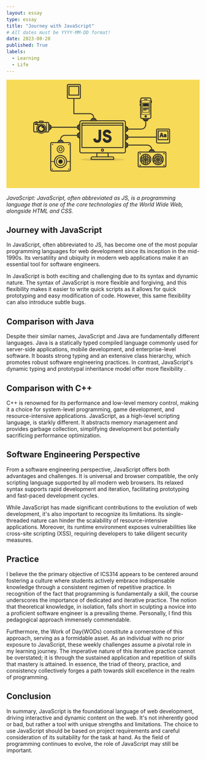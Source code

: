```yaml
---
layout: essay
type: essay
title: "Journey with JavaScript"
# All dates must be YYYY-MM-DD format!
date: 2023-08-28
published: True
labels:
  - Learning
  - Life
---
```


<img width="600px" class="rounded float-start pe-4" src="../img/difficulty/JS.jpg">

*JavaScript: JavaScript, often abbreviated as JS, is a programming language that is one of the core technologies of the World Wide Web, alongside HTML and CSS.*


## Journey with JavaScript
In JavaScript, often abbreviated to JS, has become one of the most popular programming languages for web development since its inception in the mid-1990s. Its versatility and ubiquity in modern web applications make it an essential tool for software engineers.

In JavaScript is both exciting and challenging due to its syntax and dynamic nature. The syntax of JavaScript is more flexible and forgiving, and this flexibility makes it easier to write quick scripts as it allows for quick prototyping and easy modification of code. However, this same flexibility can also introduce subtle bugs. 

## Comparison with Java

Despite their similar names, JavaScript and Java are fundamentally different languages. Java is a statically typed compiled language commonly used for server-side applications, mobile development, and enterprise-level software. It boasts strong typing and an extensive class hierarchy, which promotes robust software engineering practices. In contrast, JavaScript's dynamic typing and prototypal inheritance model offer more flexibility .

## Comparison with C++

C++ is renowned for its performance and low-level memory control, making it a choice for system-level programming, game development, and resource-intensive applications. JavaScript, as a high-level scripting language, is starkly different. It abstracts memory management and provides garbage collection, simplifying development but potentially sacrificing performance optimization.

## Software Engineering Perspective

From a software engineering perspective, JavaScript offers both advantages and challenges. It is universal and browser compatible, the only scripting language supported by all modern web browsers. Its relaxed syntax supports rapid development and iteration, facilitating prototyping and fast-paced development cycles.

While JavaScript has made significant contributions to the evolution of web development, it's also important to recognize its limitations. Its single-threaded nature can hinder the scalability of resource-intensive applications. Moreover, its runtime environment exposes vulnerabilities like cross-site scripting (XSS), requiring developers to take diligent security measures.

## Practice

I believe the the primary objective of ICS314 appears to be centered around fostering a culture where students actively embrace indispensable knowledge through a consistent regimen of repetitive practice. In recognition of the fact that programming is fundamentally a skill, the course underscores the importance of dedicated and iterative practice. The notion that theoretical knowledge, in isolation, falls short in sculpting a novice into a proficient software engineer is a prevailing theme. Personally, I find this pedagogical approach immensely commendable.

Furthermore, the Work of Day(WODs) constitute a cornerstone of this approach, serving as a formidable asset. As an individual with no prior exposure to JavaScript, these weekly challenges assume a pivotal role in my learning journey. The imperative nature of this iterative practice cannot be overstated; it is through the sustained application and repetition of skills that mastery is attained. In essence, the triad of theory, practice, and consistency collectively forges a path towards skill excellence in the realm of programming.

## Conclusion

In summary, JavaScript is the foundational language of web development, driving interactive and dynamic content on the web. It's not inherently good or bad, but rather a tool with unique strengths and limitations. The choice to use JavaScript should be based on project requirements and careful consideration of its suitability for the task at hand. As the field of programming continues to evolve, the role of JavaScript may still be important.

